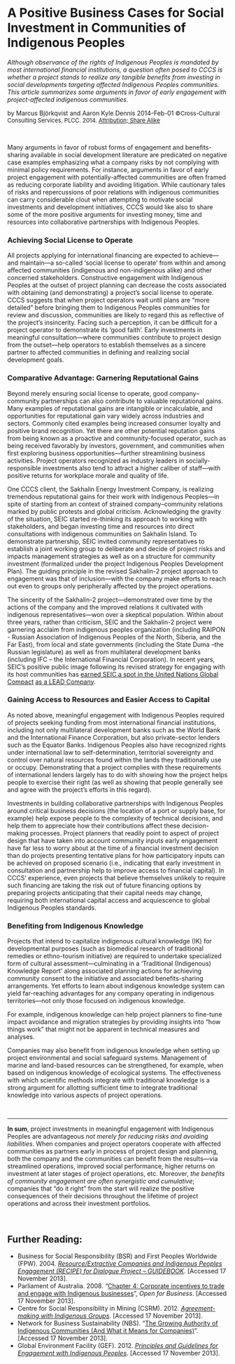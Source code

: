 # A Positive Business Cases for Social Investment in Communities of Indigenous Peoples

<span style="text-align:justify;">*Although observance of the rights of Indigenous Peoples is mandated by most international financial institutions, a question often posed to CCCS is whether a project stands to realize any tangible benefits from investing in social developments targeting affected Indigenous Peoples communities. This article summarizes some arguments in favor of early engagement with project-affected indigenous communities.*</span> 

by Marcus Björkqvist and Aaron Kyle Dennis
2014-Feb-01 
<span style="font-size:small;">©Cross-Cultural Consulting Services, PLCC. 2014.
<span style="font-size:small;">[Attribution; Share Alike](http://creativecommons.org/licenses/by-sa/3.0/us/)</span>
<p>&nbsp;</p>

Many arguments in favor of robust forms of engagement and benefits-sharing available in social development literature are predicated on negative case examples emphasizing what a company risks by not complying with minimal policy requirements. For instance, arguments in favor of early project engagement with potentially-affected communities are often framed as reducing corporate liability and avoiding litigation. While cautionary tales of risks and repercussions of poor relations with indigenous communities can carry considerable clout when attempting to motivate social investments and development initiatives, CCCS would like also to share some of the more positive arguments for investing money, time and resources into collaborative partnerships with Indigenous Peoples. 


### Achieving Social License to Operate

All projects applying for international financing are expected to achieve—and maintain—a so-called ‘social license to operate’ from within and among affected communities (indigenous and non-indigenous alike) and other concerned stakeholders. Constructive engagement with Indigenous Peoples at the outset of project planning can decrease the costs associated with obtaining (and demonstrating) a project’s social license to operate. CCCS suggests that when project operators wait until plans are “more detailed” before bringing them to Indigenous Peoples communities for review and discussion, communities are likely to regard this as reflective of the project’s insincerity. Facing such a perception, it can be difficult for a project operator to demonstrate its ‘good faith’.   Early investments in meaningful consultation—where communities contribute to project design from the outset—help operators to establish themselves as a sincere partner to affected communities in defining and realizing social development goals.


### Comparative Advantage: Garnering Reputational Gains

Beyond merely ensuring social license to operate, good company–community partnerships can also contribute to valuable reputational gains. Many examples of reputational gains are intangible or incalculable, and opportunities for reputational gain vary widely across industries and sectors. Commonly cited examples being increased consumer loyalty and positive brand recognition. Yet there are other potential reputation gains from being known as a proactive and community-focused operator, such as being received favorably by investors, government, and communities when first exploring business opportunities—further streamlining business activities. Project operators recognized as industry leaders in socially-responsible investments also tend to attract a higher caliber of staff—with positive returns for workplace morale and quality of life.

One CCCS client, the Sakhalin Energy Investment Company, is realizing tremendous reputational gains for their work with Indigenous Peoples—in spite of starting from an context of strained company–community relations marked by public protests and global criticism. Acknowledging the gravity of the situation, SEIC started re-thinking its approach to working with stakeholders, and began investing time and resources into direct consultations with indigenous communities on Sakhalin Island.  To demonstrate partnership, SEIC invited community representatives to establish a joint working group to deliberate and decide of project risks and impacts management strategies as well as on a structure for community investment (formalized under the project Indigenous Peoples Development Plan).  The guiding principle in the revised Sakhalin-2 project approach to engagement was that of inclusion—with the company make efforts to reach out even to groups only peripherally affected by the project operations.  

The sincerity of the Sakhalin-2 project—demonstrated over time by the actions of the company and the improved relations it cultivated with indigenous representatives—won over a skeptical population. Within about three years, rather than criticism, SEIC and the Sakhalin-2 project were garnering acclaim from indigenous peoples organization (including RAIPON -  Russian Association of Indigenous Peoples of the North, Siberia, and the Far East), from local and state governments (including the State Duma –the Russian legislature) as well as from multilateral development banks (including IFC – the International Financial Corporation).  In recent years, SEIC’s positive public image following its revised strategy for engaging with its host  communities has [earned SEIC a spot in the United Nations Global Compact](http://www.sakhalinenergy.ru/en/global_compact.wbp) [as a LEAD Company](http://www.unglobalcompact.org/HowToParticipate/Lead/lead_participants.html).


### Gaining Access to Resources and Easier Access to Capital

As noted above, meaningful engagement with Indigenous Peoples required of projects seeking funding from most international financial institutions, including not only multilateral development banks such as the World Bank and the International Finance Corporation, but also private-sector lenders such as the Equator Banks. Indigenous Peoples also have recognized rights under international law to self-determination, territorial sovereignty and control over natural resources found within the lands they traditionally use or occupy. Demonstrating that a project complies with these requirements of international lenders largely has to do with showing how the project helps people to exercise their right (as well as showing that people generally see and agree with the project’s efforts in this regard). 

Investments in building collaborative partnerships with Indigenous Peoples around critical business decisions (the location of a port or supply base, for example) help expose people to the complexity of technical decisions, and help them to appreciate how their contributions affect these decision-making processes.   Project planners that readily point to aspect of project design that have taken into account community inputs early engagement have far less to worry about at the time of a financial investment decision than do projects presenting tentative plans for how participatory inputs can be achieved on proposed scenario (i.e., indicating that early investment in consultation and partnership help to improve access to financial capital). In CCCS’ experience, even projects that believe themselves unlikely to require such financing are taking the risk out of future financing options by preparing projects anticipating that their capital needs may change, requiring both international capital access and acquiescence to global Indigenous Peoples standards. 

### Benefiting from Indigenous Knowledge

Projects that intend to capitalize indigenous cultural knowledge (IK) for developmental purposes (such as biomedical research of traditional remedies or ethno-tourism initiative) are required to undertake specialized form of cultural assessment—culminating in a ‘Traditional (Indigenous) Knowledge Report’ along associated planning actions for achieving community consent to the initiative and associated benefits-sharing arrangements. Yet efforts to learn about indigenous knowledge system can yield far-reaching advantages for any company operating in indigenous territories—not only those focused on indigenous knowledge.

For example, indigenous knowledge can help project planners to fine-tune impact avoidance and migration strategies by providing insights into “how things work” that might not be apparent in technical measures and analyses.

Companies may also benefit from indigenous knowledge when setting up project environmental and social safeguard systems. Management of marine and land-based resources can be strengthened, for example, when based on indigenous knowledge of ecological systems. The effectiveness with which scientific methods integrate with traditional knowledge is a strong argument for allotting sufficient time to integrate traditional knowledge into various aspects of project operations. 
<p>&nbsp;</p>

---
**In sum**, project investments in meaningful engagement with Indigenous Peoples are advantageous *not merely for reducing risks and avoiding liabilities*. When companies and project operators cooperate with affected communities as partners early in process of project design and planning, both the company and the communities can benefit from the results—via streamlined operations, improved social performance, higher returns on investment at later stages of project operations, etc. Moreover, *the benefits of community engagement are often synergistic and cumulative*; companies that “do it right” from the start will realize the positive consequences of their decisions throughout the lifetime of project operations and across their investment portfolios.
<p>&nbsp;</p>


## Further Reading:

* Business for Social Responsibility (BSR) and First Peoples Worldwide (FPW). 2004. _[Resource/Extractive Companies and Indigenous Peoples Engagement (RECIPE) for Dialogue Project – GUIDEBOOK](http://commdev.org/files/1923_file_RECIPE_Guide.pdf)_. [Accessed 17 November 2013].
* Parliament of Australia. 2008. “[Chapter 4: Corporate incentives to trade and engage with Indigenous businesses](http://www.aph.gov.au/parliamentary_business/committees/house_of_representatives_committees?url=/atsia/indigenousenterprises/report/chapter4.pdf)”, _Open for Business_. [Accessed 17 November 2013].
* Centre for Social Responsibility in Mining (CSRM). 2012. _[Agreement-making with Indigenous Groups](http://www.csrm.uq.edu.au/publications?task=download&file=pub_link&id=280)_. [Accessed 17 November 2013].
* Network for Business Sustainability (NBS). “[The Growing Authority of Indigenous Communities (And What it Means for Companies)](http://nbs.net/knowledge/the-growing-authority-of-indigenous-communities/)”. [Accessed 17 November 2013].
* Global Environment Facility (GEF). 2012. _[Principles and Guidelines for Engagement with Indigenous Peoples](http://www.thegef.org/gef/pubs/principles-and-guidelines-engagement-indigenous-peoples)_. [Accessed 17 November 2013].
